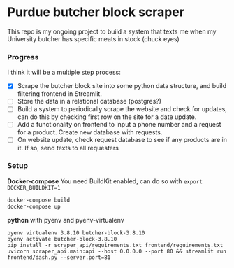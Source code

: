 # Purdue butcher block scraper

This repo is my ongoing project to build a system that texts me when my University butcher has specific meats in stock (chuck eyes)

### Progress

I think it will be a multiple step process:

- [x] Scrape the butcher block site into some python data structure, and build filtering frontend in Streamlit.
- [ ] Store the data in a relational database (postgres?) 
- [ ] Build a system to periodically scrape the website and check for updates, can do this by checking first row on the site for a date update.
- [ ] Add a functionality on frontend to input a phone number and a request for a product. Create new database with requests.
- [ ] On website update, check request database to see if any products are in it. If so, send texts to all requesters

### Setup

**Docker-compose**
You need BuildKit enabled, can do so with `export DOCKER_BUILDKIT=1`
```bash
docker-compose build
docker-compose up
```
**python**
with pyenv and pyenv-virtualenv
```
pyenv virtualenv 3.8.10 butcher-block-3.8.10
pyenv activate butcher-block-3.8.10
pip install -r scraper_api/requirements.txt frontend/requirements.txt
uvicorn scraper_api.main:api --host 0.0.0.0 --port 80 && streamlit run frontend/dash.py --server.port=81
```

